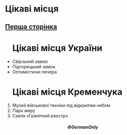 <!DOCTYPE html>
<html>
<head>
  <meta charset="utf-8">
  <title>Завдання 20.02.2024</title>
</head>
<body>
  <header>
  </header>
       <h1>Цікаві місця</h1>
       <a href="index.html"> <h2>Перша сторінка</h2></a>
       <ul><h1>Цікаві місця України</h1>
         <li>Свірзький замок</li>
         <li>Підгорецький замок</li>
         <li>Оптимістичні печера</li>
       </ul>
       <ol><h1>Цікаві місця Кременчука</h1>
         <li>Музей військової техніки під відкритим небом</li>
         <li>Парк миру</li>
         <li>Скеля «Гранітний реєстр» </li>
       </ol>
      <footer>
        <h5 align="center">&#169GermanOnly</h5>
      </footer>
    </body>
    </html>
